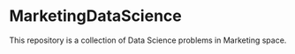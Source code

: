 # MarketingDataScience
This repository is a collection of Data Science problems in Marketing space.
